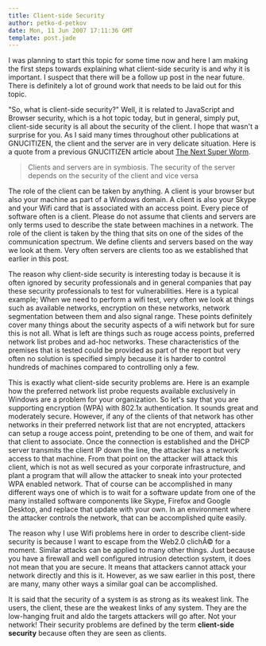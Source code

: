 ```yaml
---
title: Client-side Security
author: petko-d-petkov
date: Mon, 11 Jun 2007 17:11:36 GMT
template: post.jade
---
```


I was planning to start this topic for some time now and here I am making the first steps towards explaining what client-side security is and why it is important. I suspect that there will be a follow up post in the near future. There is definitely a lot of ground work that needs to be laid out for this topic.

"So, what is client-side security?" Well, it is related to JavaScript and Browser security, which is a hot topic today, but in general, simply put, client-side security is all about the security of the client. I hope that wasn't a surprise for you. As I said many times throughout other publications at GNUCITIZEN, the client and the server are in very delicate situation. Here is a quote from a previous GNUCITIZEN article about [The Next Super Worm](/blog/the-next-super-worm).

> Clients and servers are in symbiosis. The security of the server depends on the security of the client and vice versa

The role of the client can be taken by anything. A client is your browser but also your machine as part of a Windows domain. A client is also your Skype and your Wifi card that is associated with an access point. Every piece of software often is a client. Please do not assume that clients and servers are only terms used to describe the state between machines in a network. The role of the client is taken by the thing that sits on one of the sides of the communication spectrum. We define clients and servers based on the way we look at them. Very often servers are clients too as we established that earlier in this post.

The reason why client-side security is interesting today is because it is often ignored by security professionals and in general companies that pay these security professionals to test for vulnerabilities. Here is a typical example; When we need to perform a wifi test, very often we look at things such as available networks, encryption on these networks, network segmentation between them and also signal range. These points definitely cover many things about the security aspects of a wifi network but for sure this is not all. What is left are things such as rouge access points, preferred network list probes and ad-hoc networks. These characteristics of the premises that is tested could be provided as part of the report but very often no solution is specified simply because it is harder to control hundreds of machines compared to controlling only a few.

This is exactly what client-side security problems are. Here is an example how the preferred network list probe requests available exclusively in Windows are a problem for your organization. So let's say that you are supporting encryption (WPA) with 802.1x authentication. It sounds great and moderately secure. However, if any of the clients of that network has other networks in their preferred network list that are not encrypted, attackers can setup a rouge access point, pretending to be one of them, and wait for that client to associate. Once the connection is established and the DHCP server transmits the client IP down the line, the attacker has a network access to that machine. From that point on the attacker will attack this client, which is not as well secured as your corporate infrastructure, and plant a program that will allow the attacker to sneak into your protected WPA enabled network. That of course can be accomplished in many different ways one of which is to wait for a software update from one of the many installed software components like Skype, Firefox and Google Desktop, and replace that update with your own. In an environment where the attacker controls the network, that can be accomplished quite easily.

The reason why I use Wifi problems here in order to describe client-side security is because I want to escape from the Web2.0 clichÃ© for a moment. Similar attacks can be applied to many other things. Just because you have a firewall and well configured intrusion detection system, it does not mean that you are secure. It means that attackers cannot attack your network directly and this is it. However, as we saw earlier in this post, there are many, many other ways a similar goal can be accomplished.

It is said that the security of a system is as strong as its weakest link. The users, the client, these are the weakest links of any system. They are the low-hanging fruit and aldo the targets attackers will go after. Not your network! Their security problems are defined by the term **client-side security** because often they are seen as clients.
